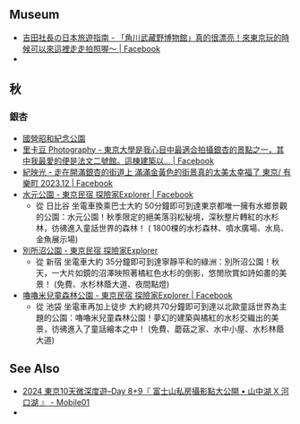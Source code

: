 
## Museum 

- [吉田社長の日本旅遊指南 - 「角川武藏野博物館」真的很漂亮！來東京玩的時候可以來這裡走走拍照喔～ | Facebook](https://www.facebook.com/letsgojp/posts/pfbid02vBLMLUfyu5uPZzFRT8dtGk8VjVe9vqWpeKfFzZpHwdKzMUiudHbTJKw5YycoouoGl)
- 

## 秋

### 銀杏

- [國營昭和紀念公園](https://www.facebook.com/hashtag/%E5%9C%8B%E7%87%9F%E6%98%AD%E5%92%8C%E7%B4%80%E5%BF%B5%E5%85%AC%E5%9C%92?__eep__=6&__cft__[0]=AZUSLbEgSb1nXVeL6JGkgvV-tzwquW_vlfJASLGjicqc7xeApAyYGj-sJcHlO7LwgsFNw9P8KC2rMS8s3sUpcJKE9Xiit755fZZt5Mmqa7hDoL4erhw1YQRYeed_A2XwFQhQ0NXSaT78O8DN2WizOWXDpYpzpAvDGKBRHNCy24k4Ng&__tn__=*NK-R)
- [里卡豆 Photography - 東京大學是我心目中最適合拍攝銀杏的景點之一，其中我最愛的便是法文二號館。這棟建築以... | Facebook](https://www.facebook.com/kardostudio/posts/pfbid0JUbnGjqwKCcxzULf1PEqvKqRVEafVPogwRKGDUa1p8ex53nebeecUn9PTd9MaPTnl)
- [紀映光 - 走在開滿銀杏的街道上 滿滿金黃色的街景真的太美太幸福了 東京/ 有樂町 2023.12 | Facebook](https://www.facebook.com/guguboom/posts/pfbid02dzftxNXZMw8GdcvEazXqJABfmSUmDq1hNvj2zcFhBEPfP5EG3PYtTarVSyfQYv1Sl)
- [水元公園 - 東京民宿 探險家Explorer | Facebook](https://www.facebook.com/TOKYO201605EXPLORER/posts/pfbid0oK3WYPraNMmUj5CNMtjuqugHkyRaYtWguSLBDVu9PuhrTijJL9wKhc3XT7v1Cy9Sl)
	- 從 日比谷 坐電車換乘巴士大約 50分鐘即可到達東京都唯一擁有水鄉景觀的公園：水元公園！秋季限定的絕美落羽松秘境，深秋整片轉紅的水杉林，彷彿進入童話世界的森林！
	  ( 1800棵的水杉森林、噴水廣場、水鳥、金魚展示場)
- [別所沼公園 - 東京民宿 探險家Explorer](https://www.facebook.com/TOKYO201605EXPLORER/posts/pfbid0xv8CECkwyqYV5vGGfcyCbNcv737fUHoXNew3P52tv4GnUtwYhgCuPNor6hJwfkp1l)
	- 從 新宿 坐電車大約 35分鐘即可到達寧靜平和的綠洲：別所沼公園！秋天，一大片如鏡的沼澤映照著橘紅色水杉的倒影，悠閒欣賞如詩如畫的美景！
	  (免費、水杉林蔭大道、夜間點燈)
- [嚕嚕米兒童森林公園 - 東京民宿 探險家Explorer | Facebook](https://www.facebook.com/TOKYO201605EXPLORER/posts/pfbid082bP68pXnzF5MGxVqTbb48BMi8okhshJX76xeyGiKvP4fBJESGLEAyhSDP9cQi7ql)
	- 從 池袋 坐電車再加上徒步 大約總共70分鐘即可到達以北歐童話世界為主題的公園：嚕嚕米兒童森林公園！夢幻的建築與橘紅的水杉交織出的美景，彷彿進入了童話繪本之中！
	  (免費、蘑菇之家、水中小屋、水杉林蔭大道)


## See Also

- [2024 東京10天微深度遊–Day 8+9『 富士山私房攝影點大公開 • 山中湖 X 河口湖 』 - Mobile01](https://www.mobile01.com/topicdetail.php?f=405&t=7065208)
- 
